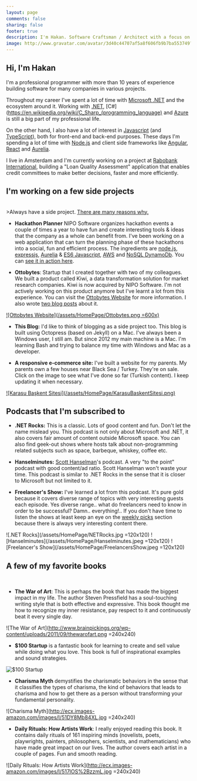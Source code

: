 ```yaml
---
layout: page
comments: false
sharing: false
footer: true
description: I'm Hakan. Software Craftsman / Architect with a focus on .NET, Javascript, Node.js and Azure
image: http://www.gravatar.com/avatar/3d40c44707af5a8f606fb9b7ba553749?s=160
---
```


<h2 class="title">Hi, I'm Hakan</h2>

I'm a professional programmer with more than 10 years of experience building software for many companies 
in various projects.

Throughout my career I've spent a lot of time with [Microsoft .NET](https://www.microsoft.com/net) and the ecosystem around it. Working with [.NET](https://www.microsoft.com/net), [C#](https://en.wikipedia.org/wiki/C_Sharp_(programming_language) and [Azure](https://azure.microsoft.com) is still a big part of my professional life.

On the other hand, I also have a lot of interest in [Javascript](https://en.wikipedia.org/wiki/JavaScript)
(and [TypeScript](https://www.typescriptlang.org/)), both for front-end and back-end purposes. These days I'm spending a lot of time with 
[Node.js](https://nodejs.org/en/) and client side frameworks like [Angular](https://angularjs.org), 
[React](https://facebook.github.io/react/) and [Aurelia](http://aurelia.io).

I live in Amsterdam and I'm currently working on a project at <a href="https://www.rabobank.com/" target="_blank">Rabobank International</a>, building a "Loan Quality
Assessment" application that enables credit committees to make better decisions, faster and more efficiently.  

<h2 class="title">I'm working on a few side projects</h2>
<br/>
>Always have a side project.
<a href="http://www.scotthyoung.com/blog/2011/01/07/day-jobs-vs-side-projects/" target="_blank">There are many reasons why.</a>

* **Hackathon Planner** NIPO Software organizes hackathon events a couple of times a year to have fun and create
interesting tools & ideas that the company as a whole can benefit from. I've been working on a web application 
that can turn the planning phase of these hackathons into a social, fun and efficient process. The ingredients 
are [node.js](https://nodejs.org/en/), [expressjs](http://expressjs.com), [Aurelia](http://aurelia.io) & 
[ES6 Javascript](http://es6-features.org), [AWS](https://aws.amazon.com/) and [NoSQL DynamoDb](https://aws.amazon.com/dynamodb/).
You can <a href="/assets/Online_Quiz_Game/HackathonPlanner_Final.gif" target="_blank">see it in action here</a>.

* **Ottobytes**: Startup that I created together with two of my colleagues. We built a product called Kiwi, a data transformation solution for market research companies. Kiwi is now acquired by NIPO Software. I'm not actively working on this product anymore but I've learnt a lot from this experience. You can visit the [Ottobytes Website](http://ottobytes.com/) for more information. I also wrote [two blog posts](./blog/categories/kiwi/) about it.

<a href="http://www.ottobytes.com/" target="_blank">
![Ottobytes Website](/assets/HomePage/Ottobytes.png =600x)
</a>

* **This Blog:** I'd like to think of blogging as a side project too. This blog is built using Octopress (based on Jekyll) on a Mac. I've always been a Windows user, I still am. But since 2012 my main machine is a Mac. I'm learning Bash and trying to balance my time with Windows and Mac as a developer.

* **A responsive e-commerce site:** I've built a website for my parents. My parents own a few houses near Black Sea / Turkey. They're on sale. Click on the image to see what I've done so far (Turkish content). I keep updating it when necessary.

<a href="http://www.karasubaskent.com/" target="_blank">
![Karasu Başkent Sitesi](/assets/HomePage/KarasuBaskentSitesi.png)
</a>

<h2 class="title">Podcasts that I'm subscribed to</h2>

* **.NET Rocks:** This is a classic. Lots of good content and fun. Don't let the name mislead you. This podcast is not only about Microsoft and .NET, it also covers fair amount of content outside Microsoft space. You can also find geek-out shows where hosts talk about non-programming related subjects such as space, barbeque, whiskey, coffee etc.

* **Hanselminutes:** <a href="http://www.hanselman.com/" target="_blank">Scott Hanselman</a>'s podcast. A very "to the point" podcast with good content/ad ratio. Scott Hanselman won't waste your time. This podcast is similar to .NET Rocks in the sense that it is closer to Microsoft but not limited to it.

* **Freelancer's Show:** I've learned a lot from this podcast. It's pure gold because it covers diverse range of topics with very interesting guests each episode. Yes diverse range.. what do freelancers need to know in order to be successful? Damn.. everything!.. If you don't have time to listen the shows at least keep an eye on the <a href="http://devchat.tv/freelancers/picks" target="_blank">weekly picks</a> section because there is always very interesting content there.

![.NET Rocks](/assets/HomePage/NETRocks.jpg =120x120)
![Hanselminutes](/assets/HomePage/Hanselminutes.jpeg =120x120)
![Freelancer's Show](/assets/HomePage/FreelancersShow.jpeg =120x120)

<h2 class="title">A few of my favorite books</h2>
<br />

* **The War of Art**: This is perhaps the book that has made the biggest impact in my life. The author 
Steven Pressfield has a soul-touching writing style that is both effective and expressive. This book 
thought me how to recognize my inner resistance, pay respect to it and continuously beat it every single day.

![The War of Art](http://www.brainpickings.org/wp-content/uploads/2011/09/thewarofart.png =240x240)

* **$100 Startup** is a fantastic book for learning to create and sell value while doing what you love. 
This book is full of inspirational examples and sound strategies.

![$100 Startup](http://ecx.images-amazon.com/images/I/51xrSIGzOdL._SY344_PJ-v2,TopRight,1,0_SH20_BO1,204,203,200_.jpg)

* **Charisma Myth** demystifies the charismatic behaviors in the sense that it classifies the types of 
charisma, the kind of behaviors that leads to charisma and how to get there as a person without transforming 
your fundamental personality.

![Charisma Myth](http://ecx.images-amazon.com/images/I/51DY8Mb84XL.jpg =240x240)

* **Daily Rituals: How Artists Work**: I really enjoyed reading this book. It contains daily rituals of 161 
inspiring minds (novelists, poets, playwrights, painters, philosophers, scientists, and mathematicians) who 
have made great impact on our lives. The author covers each artist in a couple of pages. Fun and smooth 
reading.

![Daily Rituals: How Artists Work](http://ecx.images-amazon.com/images/I/517lOS%2BzzmL.jpg =240x240)
